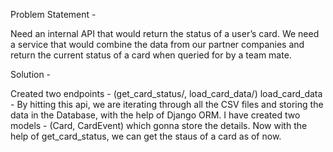 Problem Statement - 

Need an internal API that would return the status of a user’s card. We need a service that would combine the data from our partner companies and return the current status of a card when queried for by a team mate.

Solution - 

Created two endpoints - (get_card_status/, load_card_data/)
load_card_data - By hitting this api, we are iterating through all the CSV files and storing the data in the Database, with the help of Django ORM.
I have created two models - (Card, CardEvent) which gonna store the details.
Now with the help of get_card_status, we can get the staus of a card as of now.

